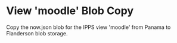 # View 'moodle' Blob Copy
Copy the now.json blob for the IPPS view 'moodle' from Panama to Flanderson blob storage.